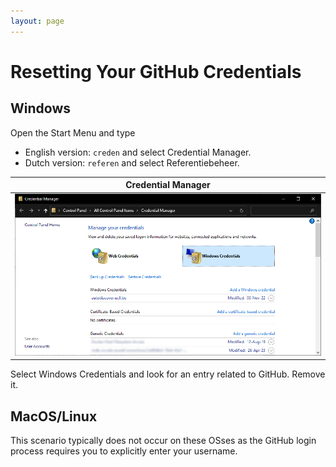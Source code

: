 ```yaml
---
layout: page
---
```


# Resetting Your GitHub Credentials

## Windows

Open the Start Menu and type

* English version: `creden` and select Credential Manager.
* Dutch version: `referen` and select Referentiebeheer.

| Credential Manager |
| :----------------------: |
| ![Credential Manager](credential-manager.png) |

Select Windows Credentials and look for an entry related to GitHub.
Remove it.

## MacOS/Linux

This scenario typically does not occur on these OSses as the GitHub login process requires you to explicitly enter your username.
